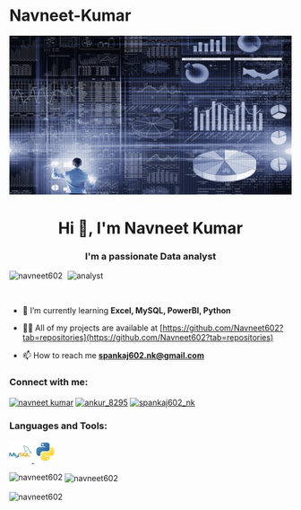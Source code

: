# Navneet-Kumar
![logo](https://github.com/Navneet602/Navneet602/blob/main/background.png)
<h1 align="center">Hi 👋, I'm Navneet Kumar</h1>
<h3 align="center">I'm a passionate Data analyst</h3>

<img align="right" alt="analyst" width="400" src="https://camo.githubusercontent.com/1e7e7bcfa58851091283354813efa48081702829477a152d49a277985406219c/68747470733a2f2f6d69726f2e6d656469756d2e636f6d2f6d61782f313430302f312a675f5f6a6965734c52496643526566564736395066772e676966">

<p align="left"> <img src="https://komarev.com/ghpvc/?username=navneet602&label=Profile%20views&color=0e75b6&style=flat" alt="navneet602" /> </p>

<p align="left"> <a href="https://twitter.com/" target="blank"><img src="https://img.shields.io/twitter/follow/?logo=twitter&style=for-the-badge" alt="" /></a> </p>

- 🌱 I’m currently learning **Excel, MySQL, PowerBI, Python**

- 👨‍💻 All of my projects are available at [https://github.com/Navneet602?tab=repositories](https://github.com/Navneet602?tab=repositories)

- 📫 How to reach me **spankaj602.nk@gmail.com**

<h3 align="left">Connect with me:</h3>
<p align="left">
<a href="https://linkedin.com/in/navneet kumar" target="blank"><img align="center" src="https://raw.githubusercontent.com/rahuldkjain/github-profile-readme-generator/master/src/images/icons/Social/linked-in-alt.svg" alt="navneet kumar" height="30" width="40" /></a>
<a href="https://instagram.com/ankur_8295" target="blank"><img align="center" src="https://raw.githubusercontent.com/rahuldkjain/github-profile-readme-generator/master/src/images/icons/Social/instagram.svg" alt="ankur_8295" height="30" width="40" /></a>
<a href="https://www.hackerrank.com/spankaj602_nk" target="blank"><img align="center" src="https://raw.githubusercontent.com/rahuldkjain/github-profile-readme-generator/master/src/images/icons/Social/hackerrank.svg" alt="spankaj602_nk" height="30" width="40" /></a>
</p>

<h3 align="left">Languages and Tools:</h3>
<p align="left"> <a href="https://www.mysql.com/" target="_blank" rel="noreferrer"> <img src="https://raw.githubusercontent.com/devicons/devicon/master/icons/mysql/mysql-original-wordmark.svg" alt="mysql" width="40" height="40"/> </a> <a href="https://www.python.org" target="_blank" rel="noreferrer"> <img src="https://raw.githubusercontent.com/devicons/devicon/master/icons/python/python-original.svg" alt="python" width="40" height="40"/> </a> </p>

<p><img align="left" src="https://github-readme-stats.vercel.app/api/top-langs?username=navneet602&show_icons=true&locale=en&layout=compact" alt="navneet602" /></p>

<p>&nbsp;<img align="center" src="https://github-readme-stats.vercel.app/api?username=navneet602&show_icons=true&locale=en" alt="navneet602" /></p>

<p><img align="center" src="https://github-readme-streak-stats.herokuapp.com/?user=navneet602&" alt="navneet602" /></p>
